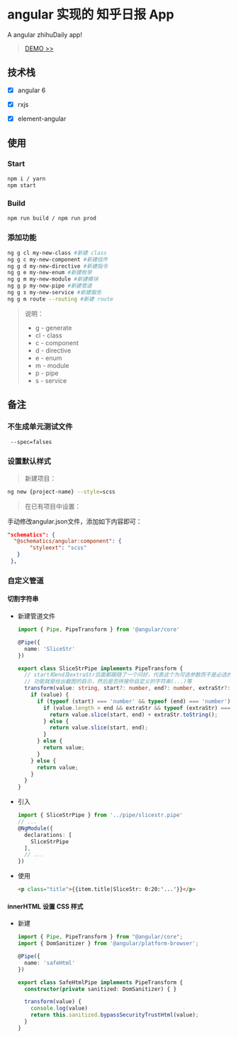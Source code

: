 # angular 实现的 知乎日报 App

A angular zhihuDaily app!

> [DEMO >>](https://hancoson.github.io/ng-zhihuDaily/dist/index.html)

## 技术栈
- [x] angular 6
- [x] rxjs
- [x] element-angular


## 使用

### Start

```sh
npm i / yarn
npm start
```

### Build

```sh
npm run build / npm run prod
```

### 添加功能

```sh
ng g cl my-new-class #新建 class
ng g c my-new-component #新建组件
ng g d my-new-directive #新建指令
ng g e my-new-enum #新建枚举
ng g m my-new-module #新建模块
ng g p my-new-pipe #新建管道
ng g s my-new-service #新建服务
ng g m route --routing #新建 route
```

> 说明：
> - g - generate
> - cl - class
> - c - component
> - d - directive
> - e - enum
> - m - module
> - p - pipe
> - s - service

## 备注

### 不生成单元测试文件

```sh
 --spec=falses
```

### 设置默认样式

> 新建项目：

```sh
ng new {project-name} --style=scss  
```

> 在已有项目中设置：

手动修改angular.json文件，添加如下内容即可：

```json
"schematics": {  
  "@schematics/angular:component": {  
       "styleext": "scss"  
   }  
 },
```

### 自定义管道

#### 切割字符串

- 新建管道文件

  ```ts
  import { Pipe, PipeTransform } from '@angular/core'

  @Pipe({
    name: 'SliceStr'
  })

  export class SliceStrPipe implements PipeTransform {
    // start和end及extraStr后面都跟随了一个问好，代表这个为可选参数而不是必选的
    // 功能就是给出截图的启示，然后是否拼接你自定义的字符串(...)等
    transform(value: string, start?: number, end?: number, extraStr?: string): string {
      if (value) {
        if (typeof (start) === 'number' && typeof (end) === 'number') {
          if (value.length > end && extraStr && typeof (extraStr) === 'string') {
            return value.slice(start, end) + extraStr.toString();
          } else {
            return value.slice(start, end);
          }
        } else {
          return value;
        }
      } else {
        return value;
      }
    }
  }
  ```

- 引入

  ```ts
  import { SliceStrPipe } from '../pipe/slicestr.pipe'
  // ...
  @NgModule({
    declarations: [
      SliceStrPipe
    ],
    // ...
  })
  ```

- 使用

  ```html
  <p class="title">{{item.title|SliceStr: 0:20:'...'}}</p>
  ```

#### innerHTML 设置 CSS 样式

- 新建

  ```ts
  import { Pipe, PipeTransform } from "@angular/core";
  import { DomSanitizer } from '@angular/platform-browser';

  @Pipe({
    name: 'safeHtml'
  })

  export class SafeHtmlPipe implements PipeTransform {
    constructor(private sanitized: DomSanitizer) { }

    transform(value) {
      console.log(value)
      return this.sanitized.bypassSecurityTrustHtml(value);
    }
  }
  ```
